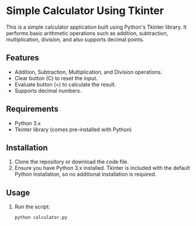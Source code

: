 # Simple Calculator Using Tkinter

This is a simple calculator application built using Python's Tkinter library. It performs basic arithmetic operations such as addition, subtraction, multiplication, division, and also supports decimal points.

## Features

- Addition, Subtraction, Multiplication, and Division operations.
- Clear button (C) to reset the input.
- Evaluate button (=) to calculate the result.
- Supports decimal numbers.

## Requirements

- Python 3.x
- Tkinter library (comes pre-installed with Python)

## Installation

1. Clone the repository or download the code file.
2. Ensure you have Python 3.x installed. Tkinter is included with the default Python installation, so no additional installation is required.

## Usage

1. Run the script:
   ```bash
   python calculator.py
